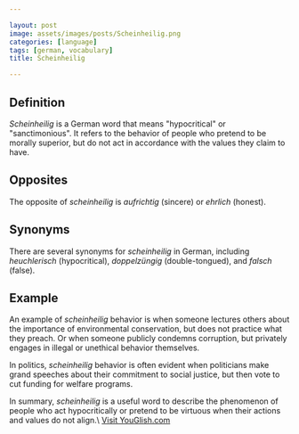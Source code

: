 ```yaml
---

layout: post
image: assets/images/posts/Scheinheilig.png
categories: [language]
tags: [german, vocabulary]
title: Scheinheilig

---
```


## Definition

*Scheinheilig* is a German word that means "hypocritical" or "sanctimonious". It refers to the behavior of people who pretend to be morally superior, but do not act in accordance with the values they claim to have.

## Opposites

The opposite of *scheinheilig* is *aufrichtig* (sincere) or *ehrlich* (honest). 

## Synonyms

There are several synonyms for *scheinheilig* in German, including *heuchlerisch* (hypocritical), *doppelzüngig* (double-tongued), and *falsch* (false).

## Example

An example of *scheinheilig* behavior is when someone lectures others about the importance of environmental conservation, but does not practice what they preach. Or when someone publicly condemns corruption, but privately engages in illegal or unethical behavior themselves.

In politics, *scheinheilig* behavior is often evident when politicians make grand speeches about their commitment to social justice, but then vote to cut funding for welfare programs. 

In summary, *scheinheilig* is a useful word to describe the phenomenon of people who act hypocritically or pretend to be virtuous when their actions and values do not align.\ <a id="yg-widget-0" class="youglish-widget" data-query="Scheinheilig" data-lang="german" data-components="8412" data-auto-start="0" data-bkg-color="theme_light" data-title="How%20to%20pronounce%20Scheinheilig%20in%20German"  rel="nofollow" href="https://youglish.com">Visit YouGlish.com</a><script async src="https://youglish.com/public/emb/widget.js" charset="utf-8"></script>